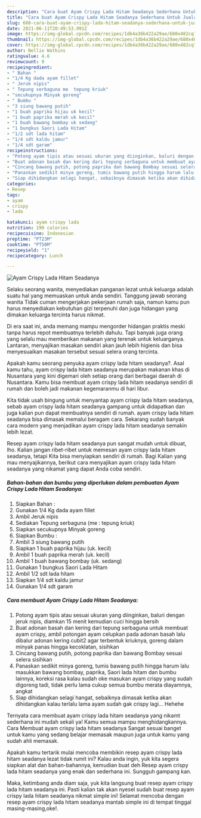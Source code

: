 ```yaml
---
description: "Cara buat Ayam Crispy Lada Hitam Seadanya Sederhana Untuk Jualan"
title: "Cara buat Ayam Crispy Lada Hitam Seadanya Sederhana Untuk Jualan"
slug: 660-cara-buat-ayam-crispy-lada-hitam-seadanya-sederhana-untuk-jualan
date: 2021-06-11T20:49:53.991Z
image: https://img-global.cpcdn.com/recipes/1db4a36b422a29ae/680x482cq70/ayam-crispy-lada-hitam-seadanya-foto-resep-utama.jpg
thumbnail: https://img-global.cpcdn.com/recipes/1db4a36b422a29ae/680x482cq70/ayam-crispy-lada-hitam-seadanya-foto-resep-utama.jpg
cover: https://img-global.cpcdn.com/recipes/1db4a36b422a29ae/680x482cq70/ayam-crispy-lada-hitam-seadanya-foto-resep-utama.jpg
author: Nellie Watkins
ratingvalue: 4.6
reviewcount: 9
recipeingredient:
- " Bahan "
- "1/4 Kg dada ayam fillet"
- " Jeruk nipis"
- " Tepung serbaguna me  tepung kriuk"
- "secukupnya Minyak goreng"
- " Bumbu "
- "3 siung bawang putih"
- "1 buah paprika hijau uk kecil"
- "1 buah paprika merah uk kecil"
- "1 buah bawang bombay uk sedang"
- "1 bungkus Saori Lada Hitam"
- "1/2 sdt lada hitam"
- "1/4 sdt kaldu jamur"
- "1/4 sdt garam"
recipeinstructions:
- "Potong ayam tipis atau sesuai ukuran yang diinginkan, baluri dengan jeruk nipis, diamkan 15 menit kemudian cuci hingga bersih"
- "Buat adonan basah dan kering dari tepung serbaguna untuk membuat ayam crispy, ambil potongan ayam celupkan pada adonan basah lalu dibalur adonan kering cubit2 agar terbentuk kriuknya, goreng dalam minyak panas hingga kecoklatan, sisihkan"
- "Cincang bawang putih, potong paprika dan bawang Bombay sesuai selera sisihkan"
- "Panaskan sedikit minya goreng, tumis bawang putih hingga harum lalu masukkan bawang bombay, paprika, Saori lada hitam dan bumbu lainnya, koreksi rasa kalau sudah oke masukan ayam crispy yang sudah digoreng tadi, tidak perlu lama cukup semua bumbu merata diayamnya, angkat"
- "Siap dihidangkan selagi hangat, sebaiknya dimasak ketika akan dihidangkan kalau terlalu lama ayam sudah gak crispy lagi... Hehehe"
categories:
- Resep
tags:
- ayam
- crispy
- lada

katakunci: ayam crispy lada 
nutrition: 199 calories
recipecuisine: Indonesian
preptime: "PT23M"
cooktime: "PT50M"
recipeyield: "1"
recipecategory: Lunch

---
```



![Ayam Crispy Lada Hitam Seadanya](https://img-global.cpcdn.com/recipes/1db4a36b422a29ae/680x482cq70/ayam-crispy-lada-hitam-seadanya-foto-resep-utama.jpg)

Selaku seorang wanita, menyediakan panganan lezat untuk keluarga adalah suatu hal yang memuaskan untuk anda sendiri. Tanggung jawab seorang  wanita Tidak cuman mengerjakan pekerjaan rumah saja, namun kamu pun harus menyediakan kebutuhan gizi terpenuhi dan juga hidangan yang dimakan keluarga tercinta harus nikmat.

Di era  saat ini, anda memang mampu mengorder hidangan praktis meski tanpa harus repot membuatnya terlebih dahulu. Tapi banyak juga orang yang selalu mau memberikan makanan yang terenak untuk keluarganya. Lantaran, menyajikan masakan sendiri akan jauh lebih higienis dan bisa menyesuaikan masakan tersebut sesuai selera orang tercinta. 



Apakah kamu seorang penyuka ayam crispy lada hitam seadanya?. Asal kamu tahu, ayam crispy lada hitam seadanya merupakan makanan khas di Nusantara yang kini digemari oleh setiap orang dari berbagai daerah di Nusantara. Kamu bisa membuat ayam crispy lada hitam seadanya sendiri di rumah dan boleh jadi makanan kegemaranmu di hari libur.

Kita tidak usah bingung untuk menyantap ayam crispy lada hitam seadanya, sebab ayam crispy lada hitam seadanya gampang untuk didapatkan dan juga kalian pun dapat membuatnya sendiri di rumah. ayam crispy lada hitam seadanya bisa dimasak memalui beragam cara. Sekarang sudah banyak cara modern yang menjadikan ayam crispy lada hitam seadanya semakin lebih lezat.

Resep ayam crispy lada hitam seadanya pun sangat mudah untuk dibuat, lho. Kalian jangan ribet-ribet untuk memesan ayam crispy lada hitam seadanya, tetapi Kita bisa menyiapkan sendiri di rumah. Bagi Kalian yang mau menyajikannya, berikut cara menyajikan ayam crispy lada hitam seadanya yang nikamat yang dapat Anda coba sendiri.

<!--inarticleads1-->

##### Bahan-bahan dan bumbu yang diperlukan dalam pembuatan Ayam Crispy Lada Hitam Seadanya:

1. Siapkan  Bahan :
1. Gunakan 1/4 Kg dada ayam fillet
1. Ambil  Jeruk nipis
1. Sediakan  Tepung serbaguna (me : tepung kriuk)
1. Siapkan secukupnya Minyak goreng
1. Siapkan  Bumbu :
1. Ambil 3 siung bawang putih
1. Siapkan 1 buah paprika hijau (uk. kecil)
1. Ambil 1 buah paprika merah (uk. kecil)
1. Ambil 1 buah bawang bombay (uk. sedang)
1. Gunakan 1 bungkus Saori Lada Hitam
1. Ambil 1/2 sdt lada hitam
1. Siapkan 1/4 sdt kaldu jamur
1. Gunakan 1/4 sdt garam




<!--inarticleads2-->

##### Cara membuat Ayam Crispy Lada Hitam Seadanya:

1. Potong ayam tipis atau sesuai ukuran yang diinginkan, baluri dengan jeruk nipis, diamkan 15 menit kemudian cuci hingga bersih
1. Buat adonan basah dan kering dari tepung serbaguna untuk membuat ayam crispy, ambil potongan ayam celupkan pada adonan basah lalu dibalur adonan kering cubit2 agar terbentuk kriuknya, goreng dalam minyak panas hingga kecoklatan, sisihkan
1. Cincang bawang putih, potong paprika dan bawang Bombay sesuai selera sisihkan
1. Panaskan sedikit minya goreng, tumis bawang putih hingga harum lalu masukkan bawang bombay, paprika, Saori lada hitam dan bumbu lainnya, koreksi rasa kalau sudah oke masukan ayam crispy yang sudah digoreng tadi, tidak perlu lama cukup semua bumbu merata diayamnya, angkat
1. Siap dihidangkan selagi hangat, sebaiknya dimasak ketika akan dihidangkan kalau terlalu lama ayam sudah gak crispy lagi... Hehehe




Ternyata cara membuat ayam crispy lada hitam seadanya yang nikamt sederhana ini mudah sekali ya! Kamu semua mampu menghidangkannya. Cara Membuat ayam crispy lada hitam seadanya Sangat sesuai banget untuk kamu yang sedang belajar memasak maupun juga untuk kamu yang sudah ahli memasak.

Apakah kamu tertarik mulai mencoba membikin resep ayam crispy lada hitam seadanya lezat tidak rumit ini? Kalau anda ingin, yuk kita segera siapkan alat dan bahan-bahannya, kemudian buat deh Resep ayam crispy lada hitam seadanya yang enak dan sederhana ini. Sungguh gampang kan. 

Maka, ketimbang anda diam saja, yuk kita langsung buat resep ayam crispy lada hitam seadanya ini. Pasti kalian tak akan nyesel sudah buat resep ayam crispy lada hitam seadanya nikmat simple ini! Selamat mencoba dengan resep ayam crispy lada hitam seadanya mantab simple ini di tempat tinggal masing-masing,oke!.


